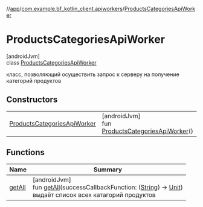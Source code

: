 //[app](../../../index.md)/[com.example.bf_kotlin_client.apiworkers](../index.md)/[ProductsCategoriesApiWorker](index.md)

# ProductsCategoriesApiWorker

[androidJvm]\
class [ProductsCategoriesApiWorker](index.md)

класс, позволяющий осуществить запрос к серверу на получение категорий продуктов

## Constructors

| | |
|---|---|
| [ProductsCategoriesApiWorker](-products-categories-api-worker.md) | [androidJvm]<br>fun [ProductsCategoriesApiWorker](-products-categories-api-worker.md)() |

## Functions

| Name | Summary |
|---|---|
| [getAll](get-all.md) | [androidJvm]<br>fun [getAll](get-all.md)(successCallbackFunction: ([String](https://kotlinlang.org/api/latest/jvm/stdlib/kotlin/-string/index.html)) -&gt; [Unit](https://kotlinlang.org/api/latest/jvm/stdlib/kotlin/-unit/index.html))<br>выдаёт список всех катагорий продуктов |
